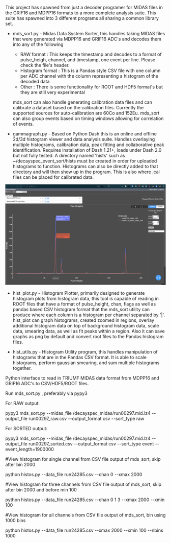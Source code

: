 This project has spawned from just a decoder programer for MIDAS files in the GRIF16 and MDPP16 formats to a more complete analysis suite.  This suite has spawned into 3 different programs all sharing a common library set.

* mds_sort.py - Midas Data System Sorter, this handles taking MIDAS files that were generated via MDPP16 and GRIF16 ADC's and decodes them into any of the following
  * RAW format : This keeps the timestamp and decodes to a format of pulse_heigh, channel, and timestamp, one event per line.  Please check the file's header.
  * Histogram format : This is a Pandas style CSV file with one column per ADC channel with the column representing a histogram of the decoded data
  * Other : There is some functionality for ROOT and HDF5 format's but they are still very experimental

  mds_sort can also handle generating calibration data files and can calibrate a dataset based on the calibration files.  Currently the supported sources for auto-calibration are 60Co and 152Eu.  mds_sort can also group events based on timing windows allowing for correlation of events.

* gammagraph.py - Based on Python Dash this is an online and offline 2d/3d histogram viewer and data analysis suite.  Handles overlaying multiple histograms, calibration data, peak fitting and collaborative peak identification.  Requires installation of Dash 1.21+, loads under Dash 2.0 but not fully tested.  A directory named 'hists' such as ~/decayspec_event_sort/hists must be created in order for uploaded histograms to function.  Histograms can also be directly added to that directory and will then show up in the program.  This is also where .cal files can be placed for calibrated data.

![](https://github.com/TITANCollaboration/decayspec_event_sort/blob/master/images/gamma_graph_linear.png)

* hist_plot.py - Histogram Plotter, primarily designed to generate histogram plots from histogram data, this tool is capable of reading in ROOT files that have a format of pulse_height, chan, flags as well as pandas based CSV histogram format that the mds_sort utility can produce where each column is a histogram per channel separated by '|'.  hist_plot can graph histograms, created zoomed in regions, overlay additional histogram data on top of background histogram data, scale data, smearing data, as well as fit peaks within a region.  Also it can save graphs as png by default and convert root files to the Pandas histogram files.

* hist_utils.py - Histogram Utility program, this handles manipulation of histograms that are in the Pandas CSV format.  It is able to scale histograms, perform gaussian smearing, and sum multiple histograms together.



Python interface to read in TRIUMF MIDAS data format from MDPP16 and GRIF16 ADC's to CSV/HDF5/ROOT files.

Run mds_sort.py , preferably via pypy3

For RAW output:

pypy3 mds_sort.py --midas_file /decayspec_midas/run00297.mid.lz4 --output_file run00297_raw.csv --output_format csv --sort_type raw

For SORTED output:


pypy3 mds_sort.py  --midas_file /decayspec_midas/run00297.mid.lz4 --output_file run00297_sorted.csv --output_format csv --sort_type event --event_length=1900000

#View histogram for single channel from CSV file output of mds_sort, skip after bin 2000

python histos.py --data_file run24285.csv --chan 0 --xmax 2000

#View histogram for three channels from CSV file output of mds_sort, skip after bin 2000 and before min 100

python histos.py --data_file run24285.csv --chan 0 1 3 --xmax 2000 --xmin 100

#View histogram for all channels from CSV file output of mds_sort, bin using 1000 bins

python histos.py --data_file run24285.csv --xmax 2000 --xmin 100 --nbins 1000
